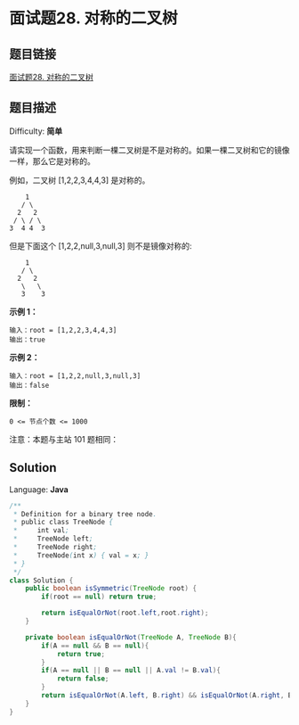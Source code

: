 # 面试题28. 对称的二叉树

## 题目链接

[面试题28\. 对称的二叉树](https://leetcode-cn.com/problems/dui-cheng-de-er-cha-shu-lcof/)

## 题目描述

Difficulty: **简单**

请实现一个函数，用来判断一棵二叉树是不是对称的。如果一棵二叉树和它的镜像一样，那么它是对称的。

例如，二叉树 [1,2,2,3,4,4,3] 是对称的。

```
    1  
   / \  
  2   2  
 / \ / \  
3  4 4  3
```

但是下面这个 [1,2,2,null,3,null,3] 则不是镜像对称的:

```
    1  
   / \  
  2   2  
   \   \  
   3    3
```

**示例 1：**

```
输入：root = [1,2,2,3,4,4,3]
输出：true
```

**示例 2：**

```
输入：root = [1,2,2,null,3,null,3]
输出：false
```

**限制：**

`0 <= 节点个数 <= 1000`

注意：本题与主站 101 题相同：

## Solution

Language: **Java**

```java
​/**
 * Definition for a binary tree node.
 * public class TreeNode {
 *     int val;
 *     TreeNode left;
 *     TreeNode right;
 *     TreeNode(int x) { val = x; }
 * }
 */
class Solution {
    public boolean isSymmetric(TreeNode root) {
        if(root == null) return true;

        return isEqualOrNot(root.left,root.right);
    }

    private boolean isEqualOrNot(TreeNode A, TreeNode B){
        if(A == null && B == null){
            return true;
        }
        if(A == null || B == null || A.val != B.val){
            return false;
        }
        return isEqualOrNot(A.left, B.right) && isEqualOrNot(A.right, B.left);
    }
}
```